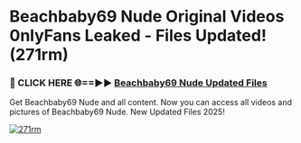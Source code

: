 # Beachbaby69 Nude Original Videos 0nlyFans Leaked - Files Updated! (271rm)

<h3>🔴 CLICK HERE 🌐==►► <a href="https://tinyurl.com/yrmya6cz" rel="nofollow">Beachbaby69 Nude Updated Files</a></h3>

Get Beachbaby69 Nude and all content. Now you can access all videos and pictures of Beachbaby69 Nude. New Updated Files 2025!

[![271rm](https://i.imgur.com/FMdXYCs.gif)](https://tinyurl.com/yrmya6cz)
